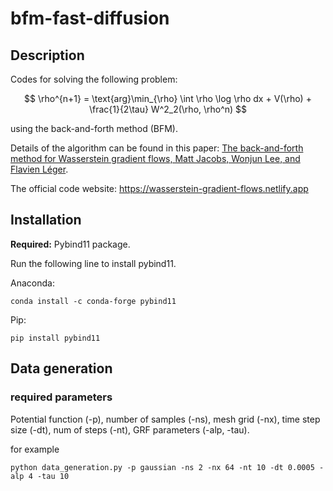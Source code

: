 # bfm-fast-diffusion

## Description

Codes for solving the following problem:

$$
\rho^{n+1} = \text{arg}\min_{\rho} \int \rho \log \rho dx + V(\rho) + \frac{1}{2\tau} W^2_2(\rho, \rho^n)
$$

using the back-and-forth method (BFM).

Details of the algorithm can be found in this paper: [The back-and-forth method for Wasserstein gradient flows,
Matt Jacobs, Wonjun Lee, and Flavien Léger](https://arxiv.org/pdf/2011.08151.pdf).

The official code website: https://wasserstein-gradient-flows.netlify.app



## Installation

**Required:** Pybind11 package.

Run the following line to install pybind11.

Anaconda:
```
conda install -c conda-forge pybind11
```

Pip:
```
pip install pybind11
```

## Data generation
### required parameters 
Potential function (-p), number of samples (-ns), mesh grid (-nx), time step size (-dt), num of steps (-nt), GRF parameters (-alp, -tau).

for example
```
python data_generation.py -p gaussian -ns 2 -nx 64 -nt 10 -dt 0.0005 -alp 4 -tau 10
```

